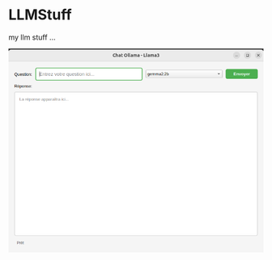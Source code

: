 # LLMStuff
my llm stuff ...

![OllamaSimpleGui](https://github.com/zebulon75018/LLMStuff/blob/main/img/qtollama.png?raw=true)


